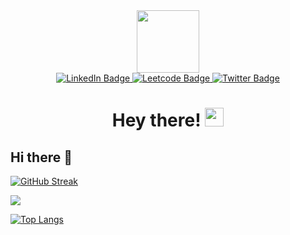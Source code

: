 <div id="header" align="center">
  <img src="https://media.giphy.com/media/M9gbBd9nbDrOTu1Mqx/giphy.gif" width="100"/>
</div>
<div id="badges" align="center">
  <a href="=https://www.linkedin.com/in/adarsh-tayde-nitw-csis/">
    <img src="https://img.shields.io/badge/LinkedIn-blue?style=for-the-badge&logo=linkedin&logoColor=white" alt="LinkedIn Badge"/>
  </a>
  <a href="https://leetcode.com/u/Adarsh365/">
    <img src="https://img.shields.io/badge/LeetCode-ffffff?style=for-the-badge&logo=LeetCode&logoColor=white" alt="Leetcode Badge"/>
  </a>
  <a href="https://x.com/AdarshTayde365">
    <img src="https://img.shields.io/badge/Twitter-blue?style=for-the-badge&logo=twitter&logoColor=white" alt="Twitter Badge"/>
  </a>
</div>
<div align="center">
<img src="https://komarev.com/ghpvc/?username=Adarsh-365" alt=""/>
<h1>
  Hey there!
  <img src="https://media.giphy.com/media/hvRJCLFzcasrR4ia7z/giphy.gif" width="30px"/>
</h1>
  </div>
<div align="center">
<!--   <img src="https://media.giphy.com/media/dWesBcTLavkZuG35MI/giphy.gif" width="600" height="300"/> -->
</div>

## Hi there 👋
[![GitHub Streak](https://streak-stats.demolab.com?user=Adarsh-365&theme=dark)](https://git.io/streak-stats)
<p><img align="center" src="https://github-readme-stats.vercel.app/api?username=Adarsh-365&title_color=DA7885&text_color=E1B2A2&show_icons=true&icon_color=BB8470&bg_color=170F0C&hide_border=true&locale=en&border_radius=5">
</p>

[![Top Langs](https://github-readme-stats.vercel.app/api/top-langs/?username=Adarsh-365)](https://github.com/anuraghazra/github-readme-stats)



<!--
**Adarsh-365/Adarsh-365** is a ✨ _special_ ✨ repository because its `README.md` (this file) appears on your GitHub profile.

Here are some ideas to get you started:

- 🔭 I’m currently working on ...
- 🌱 I’m currently learning ...
- 👯 I’m looking to collaborate on ...
- 🤔 I’m looking for help with ...
- 💬 Ask me about ...
- 📫 How to reach me: ...
- 😄 Pronouns: ...
- ⚡ Fun fact: ...
-->
